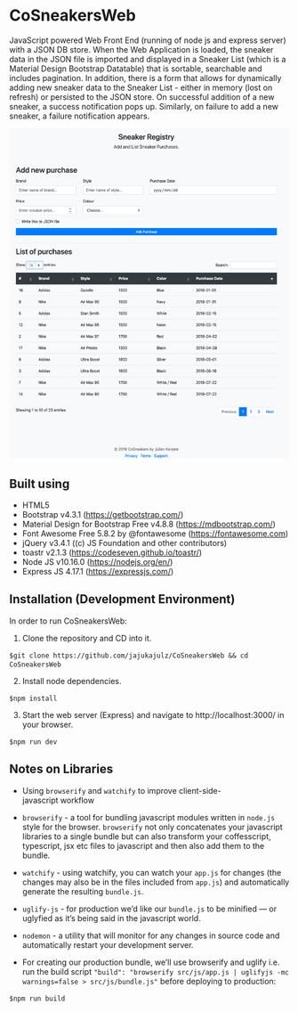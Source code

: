 # CoSneakersWeb
JavaScript powered Web Front End (running of node js and express server) with a JSON DB store. When the Web Application is loaded, the sneaker data in the JSON file is imported and displayed in a Sneaker List (which is a Material Design Bootstrap Datatable) that is sortable, searchable and includes pagination. In addition, there is a form that allows for dynamically adding new sneaker data to the Sneaker List - either in memory (lost on refresh) or persisted to the JSON store. On successful addition of a new sneaker, a success notification pops up. Similarly, on failure to add a new sneaker, a failure notification appears.  

![Alt text](./src/static/img/screenshot.png?raw=true "CoSneakersWeb")

## Built using
- HTML5
- Bootstrap v4.3.1 (https://getbootstrap.com/)
- Material Design for Bootstrap Free v4.8.8 (https://mdbootstrap.com/)
- Font Awesome Free 5.8.2 by @fontawesome (https://fontawesome.com)
- jQuery v3.4.1 ((c) JS Foundation and other contributors)
- toastr v2.1.3 (https://codeseven.github.io/toastr/)
- Node JS v10.16.0 (https://nodejs.org/en/)
- Express JS 4.17.1 (https://expressjs.com/)

## Installation (Development Environment)
In order to run CoSneakersWeb:

1. Clone the repository and CD into it. 
```
$git clone https://github.com/jajukajulz/CoSneakersWeb && cd CoSneakersWeb
```

2. Install node dependencies.
```
$npm install
```

3. Start the web server (Express) and navigate to http://localhost:3000/ in your browser.
```
$npm run dev
```



## Notes on Libraries
- Using `browserify` and `watchify` to improve client-side-javascript workflow

- `browserify` - a tool for bundling javascript modules written in `node.js` style for the browser. `browserify` not only concatenates your javascript libraries to a single bundle but can also transform your coffesscript, typescript, jsx etc files to javascript and then also add them to the bundle.

- `watchify` - using watchify, you can watch your `app.js` for changes (the changes may also be in the files included from `app.js`) and automatically generate the resulting `bundle.js`.

- `uglify-js` - for production we’d like our `bundle.js` to be minified — or uglyfied as it’s being said in the javascript world.

- `nodemon` - a utility that will monitor for any changes in source code and automatically restart your development server. 

- For creating our production bundle, we’ll use browserify and uglify i.e. run the build script `"build": "browserify src/js/app.js | uglifyjs -mc warnings=false > src/js/bundle.js"` before deploying to production:
```
$npm run build 
```
